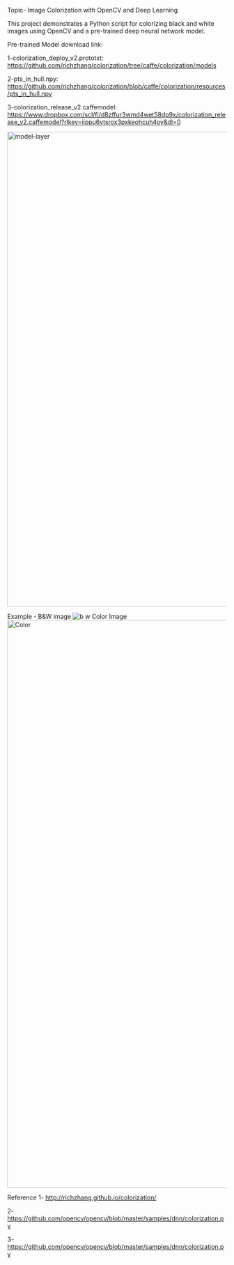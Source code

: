 Topic-
Image Colorization with OpenCV and Deep Learning

This project demonstrates a Python script for colorizing black and white images using OpenCV and a pre-trained deep neural network model.

Pre-trained Model download link-

1-colorization_deploy_v2.prototxt: https://github.com/richzhang/colorization/tree/caffe/colorization/models

2-pts_in_hull.npy: https://github.com/richzhang/colorization/blob/caffe/colorization/resources/pts_in_hull.npy

3-colorization_release_v2.caffemodel: https://www.dropbox.com/scl/fi/d8zffur3wmd4wet58dp9x/colorization_release_v2.caffemodel?rlkey=iippu6vtsrox3pxkeohcuh4oy&dl=0

<img width="1090" alt="model-layer" src="https://github.com/AbhilipsaJena/Image_colorization-OpenCV/assets/117637851/be712f1a-47e0-4224-9487-c1926a475c3e">

Example - 
B&W image 
![b w](https://github.com/AbhilipsaJena/Image_colorization-OpenCV/assets/117637851/b28e9b24-8186-4e55-bf56-aeb90c1b2eae)
Color Image
<img width="1303" alt="Color" src="https://github.com/AbhilipsaJena/Image_colorization-OpenCV/assets/117637851/3d3f77dc-f234-46f0-bda6-4385da08c813">


Reference
1- http://richzhang.github.io/colorization/

2- https://github.com/opencv/opencv/blob/master/samples/dnn/colorization.py

3- https://github.com/opencv/opencv/blob/master/samples/dnn/colorization.py
